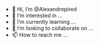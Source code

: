 - 👋 Hi, I’m @Alexandrepired
- 👀 I’m interested in ...
- 🌱 I’m currently learning ...
- 💞️ I’m looking to collaborate on ...
- 📫 How to reach me ...

<!---
Alexandrepired/Alexandrepired is a ✨ special ✨ repository because its `README.md` (this file) appears on your GitHub profile.
You can click the Preview link to take a look at your changes.
--->
